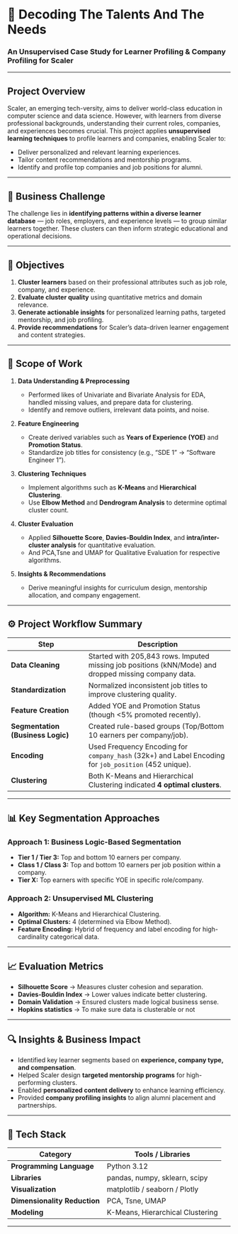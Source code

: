 # 🧠 Decoding The Talents And The Needs
### An Unsupervised Case Study for Learner Profiling & Company Profiling for Scaler

---

##  Project Overview
Scaler, an emerging tech-versity, aims to deliver world-class education in computer science and data science. However, with learners from diverse professional backgrounds, understanding their current roles, companies, and experiences becomes crucial. This project applies **unsupervised learning techniques** to profile learners and companies, enabling Scaler to:

- Deliver personalized and relevant learning experiences.
- Tailor content recommendations and mentorship programs.
- Identify and profile top companies and job positions for alumni.

---

## 🎯 Business Challenge
The challenge lies in **identifying patterns within a diverse learner database** — job roles, employers, and experience levels — to group similar learners together. These clusters can then inform strategic educational and operational decisions.

---

## 🎯 Objectives
1. **Cluster learners** based on their professional attributes such as job role, company, and experience.
2. **Evaluate cluster quality** using quantitative metrics and domain relevance.
3. **Generate actionable insights** for personalized learning paths, targeted mentorship, and job profiling.
4. **Provide recommendations** for Scaler’s data-driven learner engagement and content strategies.

---

## 🧩 Scope of Work
1. **Data Understanding & Preprocessing**
   - Performed likes of Univariate and Bivariate Analysis for EDA, handled missing values, and prepare data for clustering.
   - Identify and remove outliers, irrelevant data points, and noise.

2. **Feature Engineering**
   - Create derived variables such as **Years of Experience (YOE)** and **Promotion Status**.
   - Standardize job titles for consistency (e.g., “SDE 1” → “Software Engineer 1”).

3. **Clustering Techniques**
   - Implement algorithms such as **K-Means** and **Hierarchical Clustering**.
   - Use **Elbow Method** and **Dendrogram Analysis** to determine optimal cluster count.

4. **Cluster Evaluation**
   - Applied **Silhouette Score**, **Davies-Bouldin Index**, and **intra/inter-cluster analysis** for quantitative evaluation.
   - And PCA,Tsne and UMAP for Qualitative Evaluation for respective algorithms.

5. **Insights & Recommendations**
   - Derive meaningful insights for curriculum design, mentorship allocation, and company engagement.

---

## ⚙️ Project Workflow Summary

| Step | Description |
|------|--------------|
| **Data Cleaning** | Started with 205,843 rows. Imputed missing job positions (kNN/Mode) and dropped missing company data. |
| **Standardization** | Normalized inconsistent job titles to improve clustering quality. |
| **Feature Creation** | Added YOE and Promotion Status (though <5% promoted recently). |
| **Segmentation (Business Logic)** | Created rule-based groups (Top/Bottom 10 earners per company/job). |
| **Encoding** | Used Frequency Encoding for `company_hash` (32k+) and Label Encoding for `job_position` (452 unique). |
| **Clustering** | Both K-Means and Hierarchical Clustering indicated **4 optimal clusters**. |

---

## 📊 Key Segmentation Approaches

### **Approach 1: Business Logic-Based Segmentation**
- **Tier 1 / Tier 3:** Top and bottom 10 earners per company.
- **Class 1 / Class 3:** Top and bottom 10 earners per job position within a company.
- **Tier X:** Top earners with specific YOE in specific role/company.

### **Approach 2: Unsupervised ML Clustering**
- **Algorithm:** K-Means and Hierarchical Clustering.
- **Optimal Clusters:** 4 (determined via Elbow Method).
- **Feature Encoding:** Hybrid of frequency and label encoding for high-cardinality categorical data.

---

## 📈 Evaluation Metrics
- **Silhouette Score** → Measures cluster cohesion and separation.
- **Davies-Bouldin Index** → Lower values indicate better clustering.
- **Domain Validation** → Ensured clusters made logical business sense.
- **Hopkins statistics** → To make sure data is clusterable or not
---

## 🔍 Insights & Business Impact
- Identified key learner segments based on **experience, company type, and compensation**.
- Helped Scaler design **targeted mentorship programs** for high-performing clusters.
- Enabled **personalized content delivery** to enhance learning efficiency.
- Provided **company profiling insights** to align alumni placement and partnerships.

---

## 🧰 Tech Stack
| Category | Tools / Libraries |
|-----------|-------------------|
| **Programming Language** | Python 3.12 |
| **Libraries** | pandas, numpy, sklearn, scipy |
| **Visualization** |matplotlib / seaborn / Plotly |
| **Dimensionality Reduction** | PCA, Tsne, UMAP |
| **Modeling** | K-Means, Hierarchical Clustering |

---
